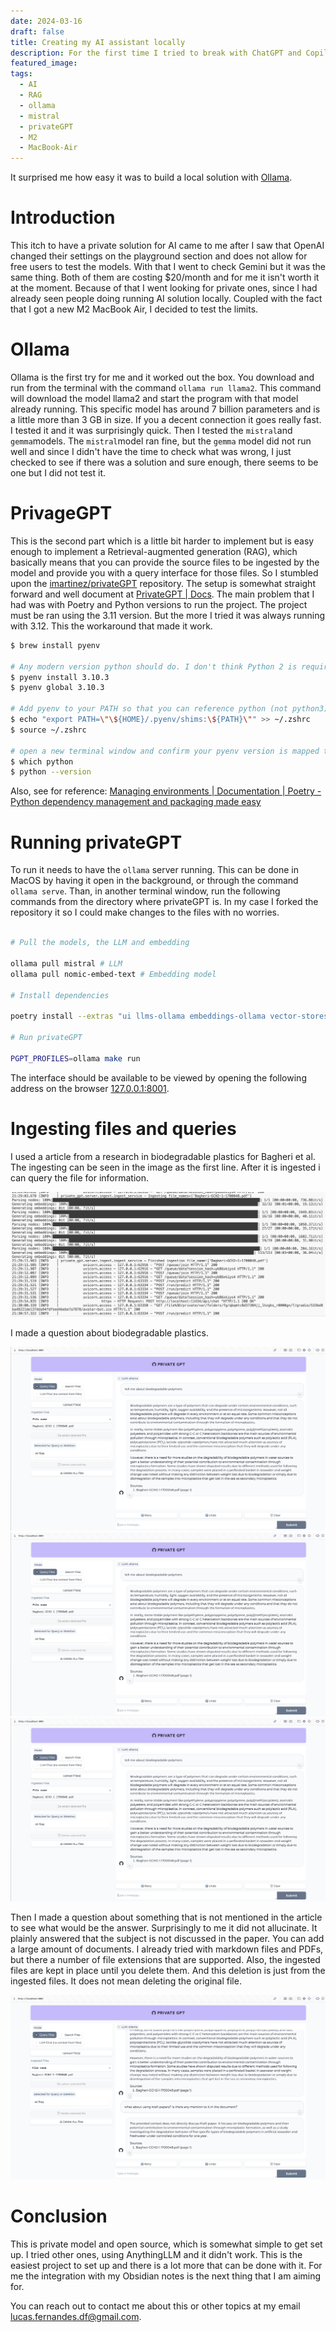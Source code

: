 ```yaml
---
date: 2024-03-16
draft: false
title: Creating my AI assistant locally
description: For the first time I tried to break with ChatGPT and Copilot to see what I could come up with. 
featured_image: 
tags:
  - AI
  - RAG
  - ollama
  - mistral
  - privateGPT
  - M2
  - MacBook-Air
---
```


It surprised me how easy it was to build a local solution with [Ollama](https://ollama.com/).

# Introduction

This itch to have a private solution for AI came to me after I saw that OpenAI changed their settings on the playground section and does not allow for free users to test the models. With that I went to check Gemini but it was the same thing. Both of them are costing $20/month and for me it isn't worth it at the moment. Because of that I went looking for private ones, since I had already seen people doing running AI solution locally. Coupled with the fact that I got a new M2 MacBook Air, I decided to test the limits.

# Ollama

Ollama is the first try for me and it worked out the box. You download and run from the terminal with the command `ollama run llama2`. This command will download the model llama2 and start the program with that model already running. This specific model has around 7 billion parameters and is a little more than 3 GB in size. If you a decent connection it goes really fast. I tested it and it was surprisingly quick. Then I tested the `mistral`and `gemma`models.
The `mistral`model ran fine, but the `gemma` model did not run well and since I didn't have the time to check what was wrong, I just checked to see if there was a solution and sure enough, there seems to be one but I did not test it.

# PrivageGPT

This is the second part which is a little bit harder to implement but is easy enough to implement a Retrieval-augmented generation (RAG), which basically means that you can provide the source files to be ingested by the model and provide you with a query interface for those files. So I stumbled upon the [imartinez/privateGPT](https://github.com/imartinez/privateGPT) repository. The setup is somewhat straight forward and well document at [PrivateGPT | Docs](https://docs.privategpt.dev/installation/getting-started/installation).
The main problem that I had was with Poetry and Python versions to run the project. The project must be ran using the 3.11 version. But the more I tried it was always running with 3.12. This the workaround that made it work.

```bash
$ brew install pyenv

# Any modern version python should do. I don't think Python 2 is required any more.
$ pyenv install 3.10.3
$ pyenv global 3.10.3

# Add pyenv to your PATH so that you can reference python (not python3)
$ echo "export PATH=\"\${HOME}/.pyenv/shims:\${PATH}\"" >> ~/.zshrc
$ source ~/.zshrc

# open a new terminal window and confirm your pyenv version is mapped to python
$ which python
$ python --version

```

Also, see for reference: [Managing environments | Documentation | Poetry - Python dependency management and packaging made easy](https://python-poetry.org/docs/managing-environments/#switching-between-environments)

# Running privateGPT

To run it needs to have the `ollama` server running. This can be done in MacOS by having it open in the background, or through the command `ollama serve`.
Than, in another terminal window, run the following commands from the directory where privateGPT is. In my case I forked the repository it so I could make changes to the files with no worries.

```bash

# Pull the models, the LLM and embedding

ollama pull mistral # LLM
ollama pull nomic-embed-text # Embedding model

# Install dependencies

poetry install --extras "ui llms-ollama embeddings-ollama vector-stores-qdrant"

# Run privateGPT

PGPT_PROFILES=ollama make run
```

The interface should be available to be viewed by opening the following address on the browser [127.0.0.1:8001](http://127.0.0.1:8001/).

# Ingesting files and queries

I used a article from a research in biodegradable plastics for Bagheri et al. The ingesting can be seen in the image as the first line. After it is ingested i can query the file for information.

![Ingesting a single file](/static/images/Ingesting%20files%2020240316213238.png)

I made a question about biodegradable plastics.

![Querying the Bagheri article](/static/images/Querying%20Bagheri%2020240316213653.png)
![Querying the Bagheri article](/public/images/Querying%20Bagheri%2020240316213653.png)
![Querying the Bagheri article](/static/Querying%20Bagheri%2020240316213653.png)

Then I made a question about something that is not mentioned in the article to see what would be the answer.
Surprisingly to me it did not allucinate. It plainly answered that the subject is not discussed in the paper. You can add a large amount of documents. I already tried with markdown files and PDFs, but there a number of file extensions that are supported. Also, the ingested files are kept in place until you delete them. And this deletion is just from the ingested files. It does not mean deleting the original file.

![Querying about foreign subject to the Bagheri article](/static/images/Query%20about%20kraft%20paper%2020240316214244.png)

# Conclusion

This is private model and open source, which is somewhat simple to get set up. I tried other ones, using AnythingLLM and it didn't work. This is the easiest project to set up and there is a lot more that can be done with it. For me the integration with my Obsidian notes is the next thing that I am aiming for.

You can reach out to contact me about this or other topics at my email lucas.fernandes.df@gmail.com.
